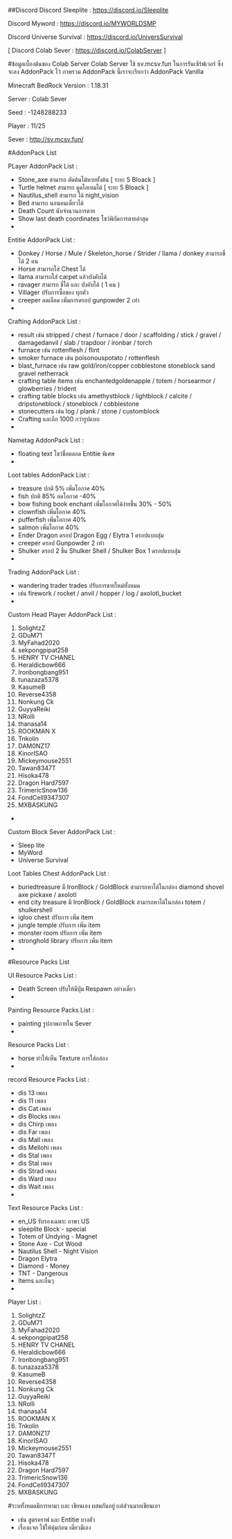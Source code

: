  
##Discord
 Discord Sleeplite : https://discord.io/Sleeplite
 
 Discord Myword : https://discord.io/MYWORLDSMP
 
 Discord Universe Survival : https://discord.io/UniversSurvival
 
 [ Discord Colab Sever : https://discord.io/ColabServer ]

#ข้อมูลเบื้องต้นของ Colab Server
  Colab Server ใช้ sv.mcsv.fun ในการรันเซิร์ฟเวอร์ ซึ่งจะลง AddonPack ไว้
  ภาพรวม AddonPack นี้เราจะเรียกว่า AddonPack Vanilla 

  Minecraft BedRock Version : 1.18.31
  
  Server : Colab Sever
 
 Seed : -1248288233
  
  Player : 11/25
  
  Sever : http://sv.mcsv.fun/

 #AddonPack List 
 
 PLayer AddonPack List :
  - Stone_axe สามารถ ตัดต้นไม้หายทั้งต้น [ ระยะ 5 Bloack ]
  - Turtle helmet สามารถ ดูดไอเทมได้ [ ระยะ 5 Bloack ]
  - Nautilus_shell สามารถ ได้ night_vision 
  - Bed สามารถ นอนคนเดี่ยวได้
  - Death Count นับจำนวนการตาย
  - Show last death coordinates โชว์พิกัดการตายล่าสุด
  -

 Entitie AddonPack List :
  - Donkey / Horse / Mule / Skeleton_horse / Strider / llama / donkey สามารถขี่ได้ 2 คน
  - Horse สามารถใส่ Chest ได้
  - llama สามารถใส่ carpet แล้วบังคับได้
  - ravager สามารถ ขี่ได้ และ บังคับได้ ( 1 คน )
  - Villager ปรับการซื้อของ ทุกตัว
  - creeper ลดเลือด เพิ่มการดรอป gunpowder 2 เท่า
  -
  
 Crafting AddonPack List :
  - result เช่น stripped / chest / furnace / door / scaffolding / stick / gravel / damagedanvil / slab / trapdoor / ironbar / torch
  - furnace เช่น rottenflesh / flint
  - smoker furnace เช่น poisonouspotato / rottenflesh 
  - blast_furnace เช่น raw gold/iron/copper cobblestone stoneblock sand gravel netherrack 
  - crafting table items เช่น enchantedgoldenapple / totem / horsearmor / glowberries / trident 
  - crafting table blocks เช่น amethystblock / lightblock / calcite / dripstoneblock / stoneblock / cobblestone
  - stonecutters เช่น log / plank / stone / customblock
  - Crafting และอีก 1000 กว่ารูปแบบ
  -
  
 Nametag AddonPack List :
  - floating text โชว์ชื่อตลอด Entitie พิเศษ
  -
  
 Loot tables AddonPack List :
  - treasure ปกติ 5% เพิ่มโอกาศ 40%
  - fish ปกติ 85% ลดโอกาศ -40%
  - bow fishing book enchant เพิ่มโอกาศได้ง่ายขึ้น 30% - 50%
  - clownfish  เพิ่มโอกาศ 40%
  - pufferfish  เพิ่มโอกาศ 40%
  - salmon  เพิ่มโอกาศ 40%
  - Ender Dragon ดรอป Dragon Egg / Elytra 1 ดรอปแบบสุ่ม
  - creeper ดรอป Gunpowder 2 เท่า
  - Shulker ดรอป 2 ชิ้น Shulker Shell / Shulker Box 1 ดรอปแบบสุ่ม
  -
  
 Trading AddonPack List :
  - wandering trader trades ปรับการขายใหม่ทั้งหมด 
  - เช่น firework / rocket / anvil / hopper / log / axolotl_bucket
  -
  
 Custom Head Player AddonPack List :
1. SolightzZ
2. GDuM71
3. MyFahad2020
4. sekpongpipat258
5. HENRY TV CHANEL  
6. Heraldicbow666
7. Ironbongbang951
8. tunazaza5378
9. KasumeB
10. Reverse4358
11. Nonkung  Ck
12. GuyyaReiki 
13. NRolli
14. thanasa14
15. ROOKMAN X
16. Tnkolin
17. DAM0NZ17
18. KinorISAO
19. Mickeymouse2551
20. Tawan8347T
21. Hisoka478
22. Dragon Hard7597
23. TrimericSnow136
24. FondCell9347307
25. MXBASKUNG
 -
  
 Custom Block Sever AddonPack List :
  - Sleep lite
  - MyWord 
  - Universe Survival
  
 Loot Tables Chest AddonPack List :
  - buriedtreasure มี IronBlock / GoldBlock สามารถหาได้ในกล่อง diamond shovel axe pickaxe / axolotl
  - end city treasure มี IronBlock / GoldBlock สามารถหาได้ในกล่อง totem / shulkershell 
  - igloo chest ปรับการ เพิ่ม item
  - jungle temple ปรับการ เพิ่ม item
  - monster room ปรับการ เพิ่ม item
  - stronghold library ปรับการ เพิ่ม item
  -
  
  
#Resource Packs List 
  
  UI Resource Packs List :
  - Death Screen ปรับให้มีปุ่ม Respawn อย่างเดี่ยว 
  - 
  
  Painting Resource Packs List :
  - painting รูปภาพภายใน Sever
  -
  
  Resource Packs List :
  - horse ทำให้เห็น Texture การใส่กล่อง
  -
  
 record Resource Packs List :
  - dis 13 เพลง
  - dis 11 เพลง
  - dis Cat เพลง
  - dis Blocks เพลง
  - dis Chirp เพลง
  - dis Far เพลง 
  - dis Mall เพลง
  - dis Mellohi เพลง
  - dis Stal เพลง
  - dis Stal เพลง
  - dis Strad เพลง
  - dis Ward เพลง
  - dis Wait เพลง
  -
  
 Text Resource Packs List :
  - en_US รับรองเฉพาะ ถาษา US
  - sleeplite Block - special
  - Totem of Undying - Magnet
  - Stone Axe - Cut Wood
  - Nautilus Shell - Night Vision
  - Dragon Elytra
  - Diamond - Money
  - TNT - Dangerous
  - Items และอื่นๆ
  -
  
Player List :
1. SolightzZ
2. GDuM71
3. MyFahad2020
4. sekpongpipat258
5. HENRY TV CHANEL  
6. Heraldicbow666
7. Ironbongbang951
8. tunazaza5378
9. KasumeB
10. Reverse4358
11. Nonkung  Ck
12. GuyyaReiki 
13. NRolli
14. thanasa14
15. ROOKMAN X
16. Tnkolin
17. DAM0NZ17
18. KinorISAO
19. Mickeymouse2551
20. Tawan8347T
21. Hisoka478
22. Dragon Hard7597
23. TrimericSnow136
24. FondCell9347307
25. MXBASKUNG
 
 
  #ระบทั้งหมดมีการหามา เเละ เขียนเอง ผสมกันอยู่ เเต่ส่วนมากเขียนเอา
  - เช่น สูตรคราฟ และ Entitie บางตัว
  - เรื่องเเจก ใช้ให้คุ้มก่อน เดี่ยวมีเอง
  

